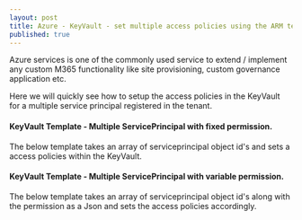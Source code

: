 ```yaml
---
layout: post
title: Azure - KeyVault - set multiple access policies using the ARM template
published: true
---
```



Azure services is one of the commonly used service to extend / implement any custom M365 functionality like site provisioning, custom governance application etc. 

Here we will quickly see how to setup the access policies in the KeyVault for a multiple service principal registered in the tenant.

#### KeyVault Template - Multiple ServicePrincipal with fixed permission.

The below template takes an array of serviceprincipal object id's and sets a access policies within the KeyVault.


<script src="https://gist.github.com/clientbala/9cba1fc0787c7bb42405992a1bd7782d.js"></script>


#### KeyVault Template - Multiple ServicePrincipal with variable permission.

The below template takes an array of serviceprincipal object id's along with the permission as a Json and sets the access policies accordingly.

<script src="https://gist.github.com/clientbala/9cba1fc0787c7bb42405992a1bd7782d.js"></script>


